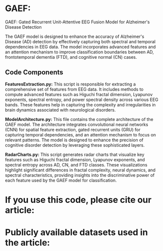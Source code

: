 # GAEF: 
GAEF: Gated Recurrent Unit-Attentive EEG Fusion Model for Alzheimer's Disease Detection

The GAEF model is designed to enhance the accuracy of Alzheimer's Disease (AD) detection by effectively capturing both spectral and temporal dependencies in EEG data. The model incorporates advanced features and an attention mechanism to improve classification boundaries between AD, frontotemporal dementia (FTD), and cognitive normal (CN) cases.

## Code Components

**FeaturesExtraction.py:** This script is responsible for extracting a comprehensive set of features from EEG data. It includes methods to compute advanced features such as Higuchi fractal dimension, Lyapunov exponents, spectral entropy, and power spectral density across various EEG bands. These features help in capturing the complexity and irregularities in brain dynamics associated with neurological disorders.

**ModelArchitecture.py:** This file contains the complete architecture of the GAEF model. The architecture integrates convolutional neural networks (CNN) for spatial feature extraction, gated recurrent units (GRU) for capturing temporal dependencies, and an attention mechanism to focus on relevant patterns. The model is designed to enhance the precision of cognitive disorder detection by leveraging these sophisticated layers.

**RadarCharts.py:** This script generates radar charts that visualize key features such as Higuchi fractal dimension, Lyapunov exponents, and spectral entropy across AD, CN, and FTD classes. These visualizations highlight significant differences in fractal complexity, neural dynamics, and spectral characteristics, providing insights into the discriminative power of each feature used by the GAEF model for classification.

# If you use this code, please cite our article:

# Publicly available datasets used in the article:


